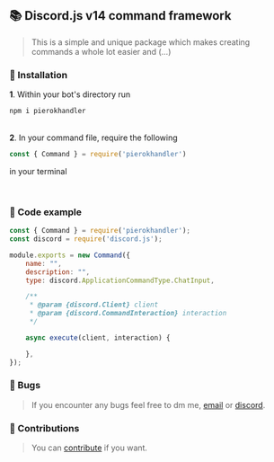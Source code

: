 ## 📚 Discord.js v14 command framework

> This is a simple and unique package which makes creating commands a whole lot easier and (...)

### 🚀 Installation

**1**. Within your bot's directory run

```bash
npm i pierokhandler
```

<bt></br>
**2**. In your command file, require the following

```js
const { Command } = require('pierokhandler')
```
in your terminal

<bt></br>

### 📑 Code example

```js
const { Command } = require('pierokhandler');
const discord = require('discord.js');

module.exports = new Command({
    name: "",
    description: "",
    type: discord.ApplicationCommandType.ChatInput,

    /**
     * @param {discord.Client} client
     * @param {discord.CommandInteraction} interaction
     */

    async execute(client, interaction) {

    },
});
```

### 🔧 Bugs

> If you encounter any bugs feel free to dm me, [email](mailto:pierok420@gmail.com) or [discord](https://discord.com/users/577571414186393661/).

### 🎲 Contributions

> You can [contribute](./docs/CONTRIBUTING.md) if you want.

